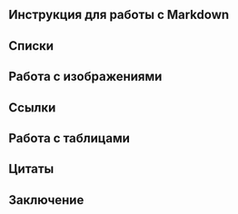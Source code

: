 ## Инструкция для работы с Markdown

## Списки

## Работа с изображениями

## Ссылки

## Работа с таблицами

## Цитаты

## Заключение


